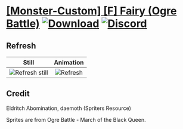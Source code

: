 # [\[Monster-Custom\] \[F\] Fairy \(Ogre Battle\)](./) [![Download](https://img.shields.io/badge/Download--red?style=social&logo=github)](https://minhaskamal.github.io/DownGit/#/home?url=https://github.com/Klokinator/FE-Repo/tree/main/Battle%20Animations%2FMonsters%20-%20Dragons%20and%20Special%2F%5BMonster-Custom%5D%20%5BF%5D%20Fairy%20(Ogre%20Battle)%2F8.%20Refresh) [![Discord](https://img.shields.io/badge/Discord--blue?style=social&logo=discord)](https://discord.gg/C7VNGnyTPA)

## Refresh

| Still | Animation |
| :---: | :-------: |
| ![Refresh still](./Refresh_000.png) | ![Refresh](./Refresh.gif) |

## Credit

Eldritch Abomination, daemoth (Spriters Resource)

Sprites are from Ogre Battle - March of the Black Queen.
